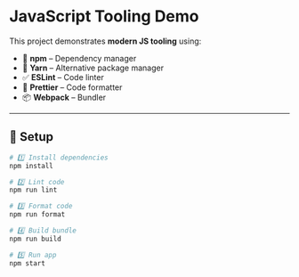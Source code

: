 # JavaScript Tooling Demo

This project demonstrates **modern JS tooling** using:

- 🧩 **npm** – Dependency manager  
- 🧶 **Yarn** – Alternative package manager  
- ✅ **ESLint** – Code linter  
- 🎨 **Prettier** – Code formatter  
- 📦 **Webpack** – Bundler

---

## 🚀 Setup

```bash
# 1️⃣ Install dependencies
npm install

# 2️⃣ Lint code
npm run lint

# 3️⃣ Format code
npm run format

# 4️⃣ Build bundle
npm run build

# 5️⃣ Run app
npm start
